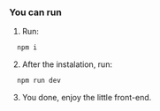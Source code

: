 ### You can run

1. Run:
```sh
  npm i
```

2. After the instalation, run:
```sh
  npm run dev
```

3. You done, enjoy the little front-end.
